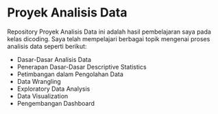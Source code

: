 # Proyek Analisis Data

Repository Proyek Analisis Data ini adalah hasil pembelajaran saya pada kelas dicoding. Saya telah mempelajari berbagai topik mengenai proses analisis data seperti berikut:

* Dasar-Dasar Analisis Data
* Penerapan Dasar-Dasar Descriptive Statistics
* Petimbangan dalam Pengolahan Data
* Data Wrangling
* Exploratory Data Analysis
* Data Visualization
* Pengembangan Dashboard

